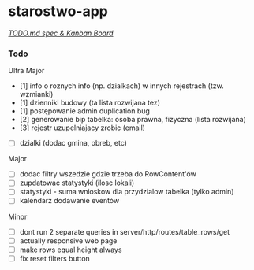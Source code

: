 # starostwo-app

<em>[TODO.md spec & Kanban Board](https://bit.ly/3fCwKfM)</em>

### Todo

Ultra Major

-   [1] info o roznych info (np. dzialkach) w innych rejestrach (tzw. wzmianki)
-   [1] dzienniki budowy (ta lista rozwijana tez)
-   [1] postępowanie admin duplication bug
-   [2] generowanie bip tabelka: osoba prawna, fizyczna (lista rozwijana)
-   [3] rejestr uzupelniajacy zrobic (email)
-   [ ] dzialki (dodac gmina, obreb, etc)

Major

-   [ ] dodac filtry wszedzie gdzie trzeba do RowContent'ów
-   [ ] zupdatowac statystyki (ilosc lokali)
-   [ ] statystyki - suma wnioskow dla przydzialow tabelka (tylko admin)
-   [ ] kalendarz dodawanie eventów

Minor

-   [ ] dont run 2 separate queries in server/http/routes/table_rows/get
-   [ ] actually responsive web page
-   [ ] make rows equal height always
-   [ ] fix reset filters button

